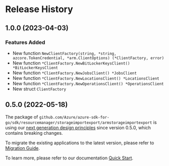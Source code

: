 # Release History

## 1.0.0 (2023-04-03)
### Features Added

- New function `NewClientFactory(string, *string, azcore.TokenCredential, *arm.ClientOptions) (*ClientFactory, error)`
- New function `*ClientFactory.NewBitLockerKeysClient() *BitLockerKeysClient`
- New function `*ClientFactory.NewJobsClient() *JobsClient`
- New function `*ClientFactory.NewLocationsClient() *LocationsClient`
- New function `*ClientFactory.NewOperationsClient() *OperationsClient`
- New struct `ClientFactory`


## 0.5.0 (2022-05-18)

The package of `github.com/Azure/azure-sdk-for-go/sdk/resourcemanager/storageimportexport/armstorageimportexport` is using our [next generation design principles](https://azure.github.io/azure-sdk/general_introduction.html) since version 0.5.0, which contains breaking changes.

To migrate the existing applications to the latest version, please refer to [Migration Guide](https://aka.ms/azsdk/go/mgmt/migration).

To learn more, please refer to our documentation [Quick Start](https://aka.ms/azsdk/go/mgmt).